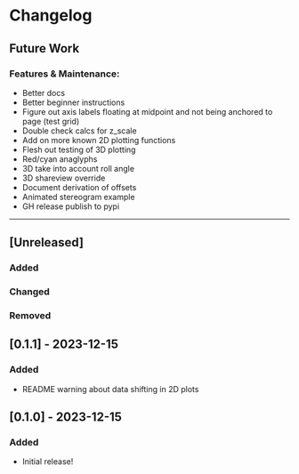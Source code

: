 # Changelog

## Future Work
### Features & Maintenance:
- Better docs
- Better beginner instructions
- Figure out axis labels floating at midpoint and not being anchored to page (test grid)
- Double check calcs for z_scale
- Add on more known 2D plotting functions
- Flesh out testing of 3D plotting
- Red/cyan anaglyphs
- 3D take into account roll angle
- 3D shareview override
- Document derivation of offsets
- Animated stereogram example
- GH release publish to pypi

----

## [Unreleased]
### Added    
### Changed    
### Removed    


## [0.1.1] - 2023-12-15
### Added
* README warning about data shifting in 2D plots

## [0.1.0] - 2023-12-15
### Added
* Initial release!
